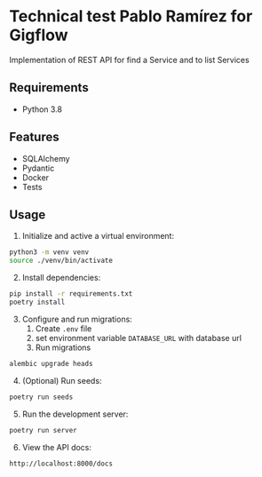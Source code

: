 # Technical test Pablo Ramírez for Gigflow

Implementation of REST API for find a Service and to list Services

## Requirements
- Python 3.8

## Features
- SQLAlchemy
- Pydantic
- Docker
- Tests

## Usage

1. Initialize and active a virtual environment:
```bash
python3 -m venv venv
source ./venv/bin/activate
```

2. Install dependencies:
```bash
pip install -r requirements.txt
poetry install
```

3. Configure and run migrations:
   1. Create `.env` file  
   2. set environment variable `DATABASE_URL` with database url
   3. Run migrations
```bash
alembic upgrade heads
```

4. (Optional) Run seeds:
```bash
poetry run seeds
```

5. Run the development server:
```bash
poetry run server
```

6. View the API docs:
```bash
http://localhost:8000/docs
```
